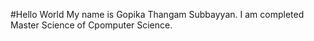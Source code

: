 #Hello World
My name is Gopika Thangam Subbayyan. I am completed Master Science of Cpomputer Science.
